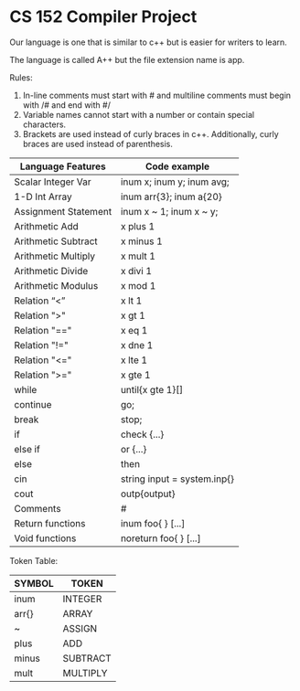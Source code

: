 # CS 152 Compiler Project


Our language is one that is similar to c++ but is easier for writers to learn. 

The language is called A++ but the file extension name is app. 

Rules: 
1. In-line comments must start with # and multiline comments must begin with /# and end with #/
2. Variable names cannot start with a number or contain special characters. 
3. Brackets are used instead of curly braces in c++. Additionally, curly braces are used instead of parenthesis. 

|	Language Features |	Code example |
|	----------------- | ------------ |
|	Scalar Integer Var	|	inum x; inum y; inum avg;	|
|	1-D Int Array	|	inum arr{3}; inum a{20}	|
|	Assignment Statement	|	inum x ~ 1; inum x ~ y;	|
|	Arithmetic Add	|	x plus 1	|
|	Arithmetic Subtract	|	x minus 1	|
|	Arithmetic Multiply	|	x mult 1	|
|	Arithmetic Divide	|	x divi 1	|
|	Arithmetic Modulus	|	x mod 1	|
|	Relation “<”	|	x lt 1	|
|	Relation ">"	|	x gt 1	|
|	Relation "=="	|	x eq 1	|
|	Relation "!="	|	x dne 1	|
|	Relation "<="	|	x lte 1	|
|	Relation ">="	|	x gte 1	|
|	while	|	until{x gte 1}[]	|
|	continue	|	go;	|
|	break	|	stop;	|
|	if	|	check {...}	|
|	else if	|	or {...}	|
|	else	|	then |
|	cin	|	string input = system.inp{}	|
|	cout	|	outp{output}	|
|	Comments	|	#	|
|	Return functions	|	inum foo{ } [...]	|
|	Void functions	|	noreturn foo{ } [...]	|

Token Table: 


| SYMBOL            |     TOKEN    |
|	----------------- | ------------ |
| inum | INTEGER |
| arr{} | ARRAY |
| ~ | ASSIGN |
| plus | ADD |
| minus | SUBTRACT |
| mult | MULTIPLY |
